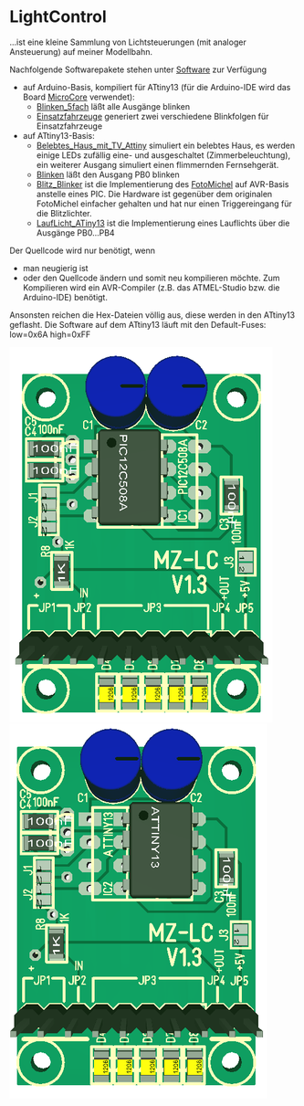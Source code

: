 ﻿# LightControl

...ist eine kleine Sammlung von Lichtsteuerungen (mit analoger Ansteuerung) auf meiner Modellbahn.

Nachfolgende Softwarepakete stehen unter [Software](https://github.com/Kruemelbahn/lightControl/tree/main/Software) zur Verfügung
- auf Arduino-Basis, kompiliert für ATtiny13 (für die Arduino-IDE wird das Board [MicroCore](https://github.com/MCUdude/MicroCore) verwendet):
  - [Blinken_5fach](https://github.com/Kruemelbahn/lightControl/tree/main/Software/Blinken_5fach) läßt alle Ausgänge blinken
  - [Einsatzfahrzeuge](https://github.com/Kruemelbahn/lightControl/tree/main/Software/Einsatzfahrzeuge) generiert zwei verschiedene Blinkfolgen für Einsatzfahrzeuge
- auf ATtiny13-Basis:
  - [Belebtes_Haus_mit_TV_Attiny](https://github.com/Kruemelbahn/lightControl/tree/main/Software/Belebtes_Haus_mit_TV_Attiny) simuliert ein belebtes Haus, es werden einige LEDs zufällig eine- und ausgeschaltet (Zimmerbeleuchtung), ein weiterer Ausgang simuliert einen flimmernden Fernsehgerät.
  - [Blinken](https://github.com/Kruemelbahn/lightControl/tree/main/Software/Blinken) läßt den Ausgang PB0 blinken
  - [Blitz_Blinker](https://github.com/Kruemelbahn/lightControl/tree/main/Software/Blitz_Blinker) ist die Implementierung des [FotoMichel](https://github.com/Kruemelbahn/FotoMichel) auf AVR-Basis anstelle eines PIC.
    Die Hardware ist gegenüber dem originalen FotoMichel einfacher gehalten und hat nur einen Triggereingang für die Blitzlichter.
  - [LaufLicht_ATiny13](https://github.com/Kruemelbahn/LightControl/tree/main/Software/LaufLicht_ATiny13) ist die Implementierung eines Lauflichts über die Ausgänge PB0...PB4

Der Quellcode wird nur benötigt, wenn
- man neugierig ist
- oder den Quellcode ändern und somit neu kompilieren möchte.
Zum Kompilieren wird ein AVR-Compiler (z.B. das ATMEL-Studio bzw. die Arduino-IDE) benötigt.

Ansonsten reichen die Hex-Dateien völlig aus, diese werden in den ATtiny13 geflasht.
Die Software auf dem ATtiny13 läuft mit den Default-Fuses: low=0x6A high=0xFF

![Lichtcomputer mit PIC](../Images/Lichtcomputer(PIC).png)
![Lichtcomputer mit ATTiny](../Images/Lichtcomputer(ATMEL).png)
